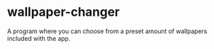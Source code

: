 # wallpaper-changer
A program where you can choose from a preset amount of wallpapers included with the app.
